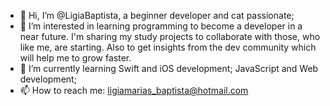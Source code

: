 - 👋 Hi, I’m @LigiaBaptista, a beginner developer and cat passionate;
- 👀 I’m interested in learning programming to become a developer in a near future. 
     I'm sharing my study projects to collaborate with those, who like me, are starting. Also to get insights from the dev community which will help me to grow faster.
- 🌱 I’m currently learning Swift and iOS development; JavaScript and Web development;
- 📫 How to reach me: ligiamarias_baptista@hotmail.com

<!---
LigiaBaptista/LigiaBaptista is a ✨ special ✨ repository because its `README.md` (this file) appears on your GitHub profile.
You can click the Preview link to take a look at your changes.
--->
